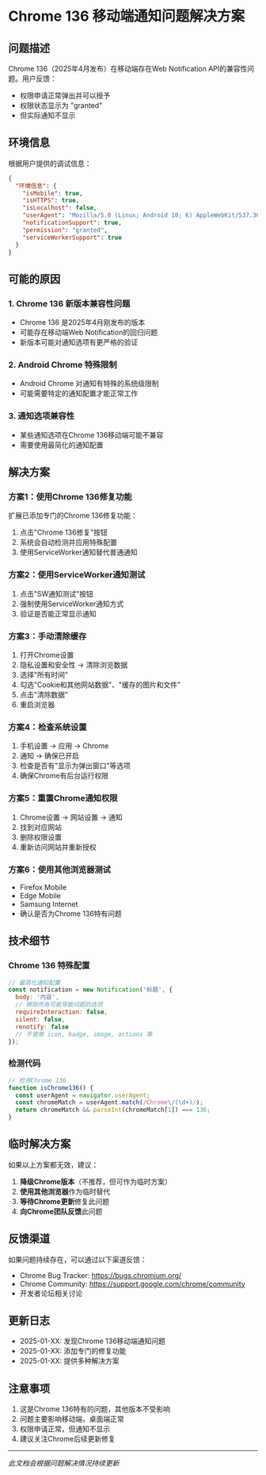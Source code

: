 # Chrome 136 移动端通知问题解决方案

## 问题描述

Chrome 136（2025年4月发布）在移动端存在Web Notification API的兼容性问题。用户反馈：
- 权限申请正常弹出并可以授予
- 权限状态显示为 "granted"
- 但实际通知不显示

## 环境信息

根据用户提供的调试信息：
```json
{
  "环境信息": {
    "isMobile": true,
    "isHTTPS": true,
    "isLocalhost": false,
    "userAgent": "Mozilla/5.0 (Linux; Android 10; K) AppleWebKit/537.36 (KHTML, like Gecko) Chrome/136.0.0.0 Mobile Safari/537.36",
    "notificationSupport": true,
    "permission": "granted",
    "serviceWorkerSupport": true
  }
}
```

## 可能的原因

### 1. Chrome 136 新版本兼容性问题
- Chrome 136 是2025年4月刚发布的版本
- 可能存在移动端Web Notification的回归问题
- 新版本可能对通知选项有更严格的验证

### 2. Android Chrome 特殊限制
- Android Chrome 对通知有特殊的系统级限制
- 可能需要特定的通知配置才能正常工作

### 3. 通知选项兼容性
- 某些通知选项在Chrome 136移动端可能不兼容
- 需要使用最简化的通知配置

## 解决方案

### 方案1：使用Chrome 136修复功能
扩展已添加专门的Chrome 136修复功能：
1. 点击"Chrome 136修复"按钮
2. 系统会自动检测并应用特殊配置
3. 使用ServiceWorker通知替代普通通知

### 方案2：使用ServiceWorker通知测试
1. 点击"SW通知测试"按钮
2. 强制使用ServiceWorker通知方式
3. 验证是否能正常显示通知

### 方案3：手动清除缓存
1. 打开Chrome设置
2. 隐私设置和安全性 → 清除浏览数据
3. 选择"所有时间"
4. 勾选"Cookie和其他网站数据"、"缓存的图片和文件"
5. 点击"清除数据"
6. 重启浏览器

### 方案4：检查系统设置
1. 手机设置 → 应用 → Chrome
2. 通知 → 确保已开启
3. 检查是否有"显示为弹出窗口"等选项
4. 确保Chrome有后台运行权限

### 方案5：重置Chrome通知权限
1. Chrome设置 → 网站设置 → 通知
2. 找到对应网站
3. 删除权限设置
4. 重新访问网站并重新授权

### 方案6：使用其他浏览器测试
- Firefox Mobile
- Edge Mobile
- Samsung Internet
- 确认是否为Chrome 136特有问题

## 技术细节

### Chrome 136 特殊配置
```javascript
// 最简化通知配置
const notification = new Notification('标题', {
  body: '内容',
  // 移除所有可能导致问题的选项
  requireInteraction: false,
  silent: false,
  renotify: false
  // 不使用 icon, badge, image, actions 等
});
```

### 检测代码
```javascript
// 检测Chrome 136
function isChrome136() {
  const userAgent = navigator.userAgent;
  const chromeMatch = userAgent.match(/Chrome\/(\d+)/);
  return chromeMatch && parseInt(chromeMatch[1]) === 136;
}
```

## 临时解决方案

如果以上方案都无效，建议：

1. **降级Chrome版本**（不推荐，但可作为临时方案）
2. **使用其他浏览器**作为临时替代
3. **等待Chrome更新**修复此问题
4. **向Chrome团队反馈**此问题

## 反馈渠道

如果问题持续存在，可以通过以下渠道反馈：
- Chrome Bug Tracker: https://bugs.chromium.org/
- Chrome Community: https://support.google.com/chrome/community
- 开发者论坛相关讨论

## 更新日志

- 2025-01-XX: 发现Chrome 136移动端通知问题
- 2025-01-XX: 添加专门的修复功能
- 2025-01-XX: 提供多种解决方案

## 注意事项

1. 这是Chrome 136特有的问题，其他版本不受影响
2. 问题主要影响移动端，桌面端正常
3. 权限申请正常，但通知不显示
4. 建议关注Chrome后续更新修复

---

*此文档会根据问题解决情况持续更新* 